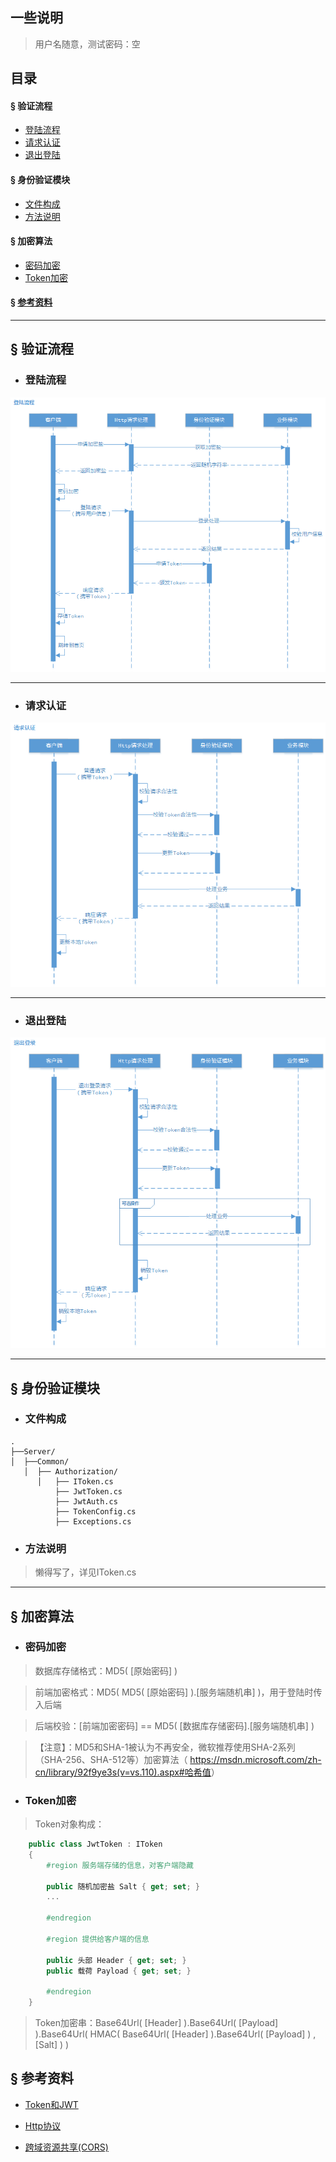 ## 一些说明

> 用户名随意，测试密码：空

## 目录
#### &sect; 验证流程
 * [登陆流程](#登陆流程)
 * [请求认证](#请求认证)
 * [退出登陆](#退出登陆)

#### &sect; 身份验证模块
 * [文件构成](#文件构成)
 * [方法说明](#方法说明)

#### &sect; 加密算法
 * [密码加密](#密码加密)
 * [Token加密](#Token加密)

#### &sect; [参考资料](#参考资料)

****

## &sect; 验证流程

 * ### <a name="登陆流程">登陆流程</a>

![登录流程](./Doc/登录流程.png)

****

 * ### <a name="请求认证">请求认证</a>

![请求认证](./Doc/请求认证.png)

****

 * ### <a name="退出登陆">退出登陆</a>

![退出登陆](./Doc/退出登录.png)

****

## &sect; 身份验证模块

 * ### <a name="文件构成">文件构成</a>

```
.
├──Server/
│  ├──Common/
   │  ├── Authorization/
      │   ├── IToken.cs
          ├── JwtToken.cs
          ├── JwtAuth.cs
          ├── TokenConfig.cs
          ├── Exceptions.cs
```

 * ### <a name="方法说明">方法说明</a>

> 懒得写了，详见IToken.cs

****

## &sect; 加密算法

 * ### <a name="密码加密">密码加密</a>

> 数据库存储格式：MD5( [原始密码] )

> 前端加密格式：MD5( MD5( [原始密码] ).[服务端随机串] )，用于登陆时传入后端

> 后端校验：[前端加密密码] == MD5( [数据库存储密码].[服务端随机串] )

> 【注意】：MD5和SHA-1被认为不再安全，微软推荐使用SHA-2系列（SHA-256、SHA-512等）加密算法（
<https://msdn.microsoft.com/zh-cn/library/92f9ye3s(v=vs.110).aspx#哈希值>）

 * ### <a name="Token加密">Token加密</a>

> Token对象构成：

```csharp
    public class JwtToken : IToken
    {
        #region 服务端存储的信息，对客户端隐藏

        public 随机加密盐 Salt { get; set; }
        ...

        #endregion

        #region 提供给客户端的信息

        public 头部 Header { get; set; }
        public 载荷 Payload { get; set; }

        #endregion
    }
```

> Token加密串：Base64Url( [Header] ).Base64Url( [Payload] ).Base64Url( HMAC( Base64Url( [Header] ).Base64Url( [Payload] ) , [Salt] ) )

## &sect; <a name="参考资料">参考资料</a>

 * [Token和JWT](https://ninghao.net/blog/2834)

 * [Http协议](http://www.cnblogs.com/ranyonsue/p/5984001.html)

 * [跨域资源共享(CORS)](http://www.ruanyifeng.com/blog/2016/04/cors.html)
